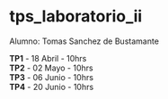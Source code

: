 # tps_laboratorio_ii

Alumno: Tomas Sanchez de Bustamante

<b>TP1</b> - 18 Abril - 10hrs <br>
<b>TP2</b> - 02 Mayo - 10hrs <br>
<b>TP3</b> - 06 Junio - 10hrs <br>
<b>TP4</b> - 20 Junio - 10hrs <br>
